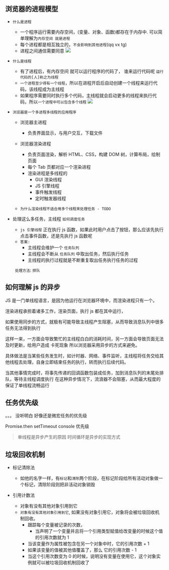 ## 浏览器的进程模型

- `什么是进程`

  - 一个程序运行需要内存空间，(变量、对象、函数)都存在于内存中. 可以简单理解为`内存空间 就是进程`
  - 每个进程都是相互独立的，`不会影响到其他进程`(qq vx tg)
  - 进程之间通信需要同意
    ![](http://mdrs.yuanjin.tech/img/202208092057573.png)

- `什么是线程`

  - 有了进程后，有内存空间 就可以运行程序的代码了， 谁来运行代码呢 `运行代码的[人]称之为线程`
  - `一个进程至少得有一个线程`，所以在进程开启后自动创建一个线程来运行代码，该线程成为主线程
  - 如果程序需要同时执行多个代码，主线程就会启动更多的线程来执行代码，所以`一个进程中可以包含多个线程`
    ![](http://mdrs.yuanjin.tech/img/202208092108499.png)

- `浏览器是一个多进程多线程的应用程序`

  - 浏览器主进程
    - 负责界面显示，与用户交互，下载文件
  - 浏览器渲染进程

    - 负责页面渲染，解析 HTML、CSS，构建 DOM 树，计算布局，绘制页面
    - 每个 Tab 页都对应一个渲染进程
    - 渲染进程是多线程的
      - GUI 渲染线程
      - JS 引擎线程
      - 事件触发线程
      - 定时触发器线程

  - `为什么渲染线程不适合用多个线程来处理任务 - TODO`

- 处理这么多任务，主线程 `如何调度任务`

  - `js 引擎线程` 正在执行 js 函数，如果此时用户点击了按钮，那么应该先执行点击事件函数，还是先执行 js 函数呢
  - `答案: `
    - 主线程会维护一个 `任务队列`
    - 主线程会不断从 `任务队列` 中取出任务，然后执行任务
    - 主线程的执行过程就是不断重复取出任务执行任务的过程

  ` 处理方法`: `排队`

## 如何理解 js 的异步

JS 是一门单线程语言，是因为他运行在浏览器环境中，而渲染进程只有一个。

渲染进程承担着诸多工作，渲染页面，执行 js 都在其中运行，

如果使用同步的方式，就极有可能导致主线程产生阻塞，从而导致消息队列中很多任务无法得到执行

这样一来，一方面会导致繁忙的主线程白白的消耗时间，另一方面会导致页面无法及时更新，给用户造成 卡死现象
所以浏览器采用异步的方式来避免。

具体做法是当某些任务发生时，如计时器、网络、事件监听，主线程将任务交给其他线程去处理，自身立即结束任务的执行，转而执行后续代码。

当其他事情完成时，将事先传递的回调函数包装成任务，加到消息队列的末尾处排队，等待主线程调度执行
在这种异步情况下，流浪器不会阻塞，从而最大程度的保证了单线程流畅运行

## 任务优先级

。。。 没听明白 好像还是微宏任务的优先级

Promise.then setTimeout console 优先级

> 单线程是异步产生的原因
> 时间循环是异步的实现方式

<!--
- 任务没有优先级，在消息队列中先进先出，`但消息队列是有优先级的`

- 根据 W3C 的最新解释:

  - 每个任务都有一个任务类型，同一个类型的任务必须在一个队列，不同类型的任务可以分属于不同的队列。
    在一次事件循环中，浏览器可以根据实际情况从不同的队列中取出任务执行。
  - 浏览器必须准备好一个微队列，微队列中的任务优先所有其他任务执行
    https://html.spec.whatwg.org/multipage/webappapis.html#perform-a-microtask-checkpoint

> 过去把消息队列简单分为宏队列和微队列，这种说法目前已无法满足复杂的浏览器环境，取而代之的是一种更加灵活多变的处理方式。
 -->
<!--
> 面试题：阐述一下 JS 的事件循环
>
> 参考答案：
>
> 事件循环又叫做消息循环，是浏览器渲染主线程的工作方式。
>
> 在 Chrome 的源码中，它开启一个不会结束的 for 循环，每次循环从消息队列中取出第一个任务执行，而其他线程只需要在合适的时候将任务加入到队列末尾即可。
>
> 过去把消息队列简单分为宏队列和微队列，这种说法目前已无法满足复杂的浏览器环境，取而代之的是一种更加灵活多变的处理方式。
>
> 根据 W3C 官方的解释，每个任务有不同的类型，同类型的任务必须在同一个队列，不同的任务可以属于不同的队列。不同任务队列有不同的优先级，在一次事件循环中，由浏览器自行决定取哪一个队列的任务。但浏览器必须有一个微队列，微队列的任务一定具有最高的优先级，必须优先调度执行。 -->

## 垃圾回收机制

- 标记清除法

  - 如他的名字一样，有`标记`和`清除`两个阶段，在标记阶段给所有活动对象做一个标记，清除阶段则把非活动对象销毁

- 引用计数法
  - 对象有没有其他对象引用到它
  - `对象有没有其他对象引用到它`, 如果没有对象引用它，对象将会被垃圾回收机制回收。
    - 跟踪每个变量被记录的次数，
      - 当声明了一个变量并且将一个引用类型赋值给改变量的时候这个值的引用次数就为 1
    - 当该变量作为属性被包含在另一个对象中时，它的引用次数 + 1
    - 如果该变量的值被其他值覆盖了，那么 它的引用次数 - 1
    - 当这个引用次数变为 0 的时候，说明没有变量在使用它，这个对象实例就可以被垃圾回收机制回收了

<Gitalk />
